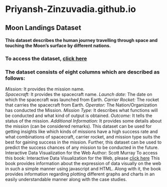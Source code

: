 # Priyansh-Zinzuvadia.github.io
## Moon Landings Dataset
#### This dataset describes the human journey travelling through space and touching the Moon’s surface by different nations.  
### To access the dataset, [click here](https://www.kaggle.com/datasets/anoopjohny/moon-landings?resource=download)  
### The dataset consists of eight columns which are described as follows:  
_Mission:_ It provides the mission name.  
_Spacecraft:_ It provides the spacecraft name.
_Launch date:_ The date on which the spacecraft was launched from Earth.
_Carrier Rocket:_ The rocket that carries the spacecraft from Earth.
_Operator:_ The Nation/Organization has conducted the Mission.
_Mission Type:_ It describes what functions will be conducted and what kind of output is obtained.
_Outcome:_ It tells the status of the mission.
_Additional Information:_ It provides some details about the mission (can be considered remarks).
This dataset can be used for getting insights like which kinds of missions have a high success rate and what combinations of spacecraft, carrier rocket, and mission type suits the best for gaining success in the mission.
Further, this dataset can be used to predict the success chances of any mission to be conducted in the future.
Interactive Data Visualization for the Web
Author: Scott Murray
To access this book: Interactive Data Visualization for the Web, please [click here](https://www.oreilly.com/library/view/interactive-data-visualization/9781491921296/)
This book provides information about the expression of data visually on the web in such a simple manner using javascript and HTML. Along with it, the book provides information regarding plotting different graphs and charts in an easily understandable manner along with the case studies.
